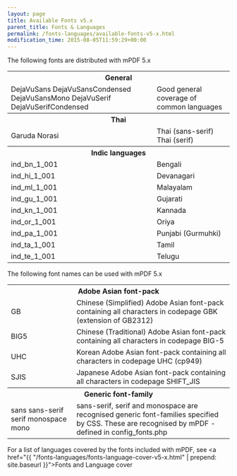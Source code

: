 ```yaml
---
layout: page
title: Available Fonts v5.x
parent_title: Fonts & Languages
permalink: /fonts-languages/available-fonts-v5-x.html
modification_time: 2015-08-05T11:59:29+00:00
---
```


The following fonts are distributed with mPDF 5.x

<table class="table">
    <tbody>
        <tr>
            <th colspan="2">
                General
            </th>
        </tr>
        <tr>
            <td>
                DejaVuSans DejaVuSansCondensed DejaVuSansMono DejaVuSerif DejaVuSerifCondensed
            </td>
            <td>Good general coverage of common languages</td>
        </tr>
        <tr>
            <th colspan="2">
                Thai
            </th>
        </tr>
        <tr>
            <td>
                Garuda Norasi
            </td>
            <td>
                Thai (sans-serif) Thai (serif)
            </td>
        </tr>
        <tr>
            <th colspan="2">
                Indic languages
            </th>
        </tr>
        <tr>
            <td>ind_bn_1_001</td>
            <td>Bengali</td>
        </tr>
        <tr>
            <td>ind_hi_1_001</td>
            <td>Devanagari</td>
        </tr>
        <tr>
            <td>ind_ml_1_001</td>
            <td>Malayalam</td>
        </tr>
        <tr>
            <td>ind_gu_1_001</td>
            <td>Gujarati</td>
        </tr>
        <tr>
            <td>ind_kn_1_001</td>
            <td>Kannada</td>
        </tr>
        <tr>
            <td>ind_or_1_001</td>
            <td>Oriya</td>
        </tr>
        <tr>
            <td>ind_pa_1_001</td>
            <td>Punjabi (Gurmuhki)</td>
        </tr>
        <tr>
            <td>ind_ta_1_001</td>
            <td>Tamil</td>
        </tr>
        <tr>
            <td>ind_te_1_001</td>
            <td>Telugu</td>
        </tr>
    </tbody>
</table>

The following font names can be used with mPDF 5.x

<table class="table">
    <tbody>
        <tr>
            <th colspan="2">
                Adobe Asian font-pack
            </th>
        </tr>
        <tr>
            <td>
                GB
            </td>
            <td>Chinese (Simplified) Adobe Asian font-pack containing all characters in codepage GBK (extension of GB2312)</td>
        </tr>
        <tr>
            <td>BIG5</td>
            <td>Chinese (Traditional) Adobe Asian font-pack containing all characters in codepage BIG-5</td>
        </tr>
        <tr>
            <td>UHC</td>
            <td>Korean Adobe Asian font-pack containing all characters in codepage UHC (cp949)</td>
        </tr>
        <tr>
            <td>SJIS</td>
            <td>Japanese Adobe Asian font-pack containing all characters in codepage SHIFT_JIS</td>
        </tr>
        <tr>
            <th colspan="2">
                Generic font-family
            </th>
        </tr>
        <tr>
            <td>
                sans sans-serif serif monospace mono
            </td>
            <td>
                sans-serif, serif and monospace are recognised generic font-families specified by CSS. 
                These are recognised by mPDF - defined in <span class="filename">config_fonts.php</span>
            </td>
        </tr>
    </tbody>
</table>


For a list of languages covered by the fonts included with mPDF, see 
<a href="{{ "/fonts-languages/fonts-language-cover-v5-x.html" | prepend: site.baseurl }}">Fonts and Language cover</a>

